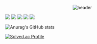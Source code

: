 <div align="center">
  
![header](https://capsule-render.vercel.app/api?type=wave&color=gradient&text=Josh&fontColor=000000&animation=fadeIn)
</div>

<img src="https://img.shields.io/badge/kotlin-7F52FF?style=for-the-badge&logo=kotlin&logoColor=white"> <img src="https://img.shields.io/badge/python-3776AB?style=for-the-badge&logo=python&logoColor=white"> <img src="https://img.shields.io/badge/java-007396?style=for-the-badge&logo=java&logoColor=white"> <img src="https://img.shields.io/badge/intelliJ-000000?style=for-the-badge&logo=intelliJ&logoColor=white"> <img src="https://img.shields.io/badge/android studio-3DDC84?style=for-the-badge&logo=android studio&logoColor=white">

![Anurag's GitHub stats](https://github-readme-stats.vercel.app/api?username=Jojunhyeong&show_icons=true&theme=shadow_green)

[![Solved.ac Profile](http://mazassumnida.wtf/api/v2/generate_badge?boj=jojh0323)](https://solved.ac/jojh0323/)
